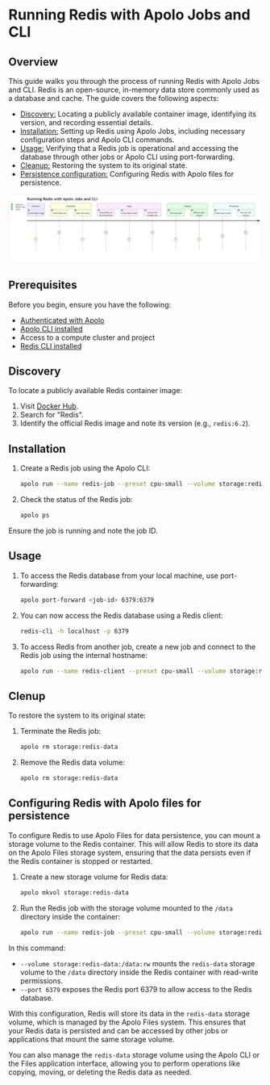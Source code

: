 # Running Redis with Apolo Jobs and CLI

## Overview

This guide walks you through the process of running Redis with Apolo Jobs and CLI. Redis is an open-source, in-memory data store commonly used as a database and cache. The guide covers the following aspects:

- [Discovery:](#discovery) Locating a publicly available container image, identifying its version, and recording essential details.
- [Installation:](#installation) Setting up Redis using Apolo Jobs, including necessary configuration steps and Apolo CLI commands.
- [Usage:](#usage) Verifying that a Redis job is operational and accessing the database through other jobs or Apolo CLI using port-forwarding.
- [Cleanup:](#cleanup) Restoring the system to its original state.
- [Persistence configuration:](#configuring-redis-with-apolo-files-for-persistence) Configuring Redis with Apolo files for persistence.

![User journey](img/user-journey.png)

## Prerequisites

Before you begin, ensure you have the following:

- [Authenticated with Apolo](https://docs.apolo.us/index/core/getting-started/sign-up-login)
- [Apolo CLI installed](https://docs.apolo.us/index/cli/installing)
- Access to a compute cluster and project
- [Redis CLI installed](https://redis.io/docs/latest/operate/oss_and_stack/install/install-redis/install-redis-on-windows/)

## Discovery

To locate a publicly available Redis container image:

1. Visit [Docker Hub](https://hub.docker.com/).
2. Search for "Redis".
3. Identify the official Redis image and note its version (e.g., `redis:6.2`).

## Installation

1. Create a Redis job using the Apolo CLI:

    ```sh
    apolo run --name redis-job --preset cpu-small --volume storage:redis-data:/data:rw redis:6.2 --port 6379
    ```

1. Check the status of the Redis job:

    ```sh
    apolo ps
    ```

Ensure the job is running and note the job ID.

## Usage

1. To access the Redis database from your local machine, use port-forwarding:

    ```sh
    apolo port-forward <job-id> 6379:6379
    ```

1. You can now access the Redis database using a Redis client:

    ```sh
    redis-cli -h localhost -p 6379
    ```

1. To access Redis from another job, create a new job and connect to the Redis job using the internal hostname:

    ```sh
    apolo run --name redis-client --preset cpu-small --volume storage:redis-data:/data:rw redis:6.2 redis-cli -h redis-job -p 6379
    ```

## Clenup

To restore the system to its original state:

1. Terminate the Redis job:

    ```sh
    apolo rm storage:redis-data
    ```

1. Remove the Redis data volume:

    ```sh
    apolo rm storage:redis-data
    ```

## Configuring Redis with Apolo files for persistence

To configure Redis to use Apolo Files for data persistence, you can mount a storage volume to the Redis container. This will allow Redis to store its data on the Apolo Files storage system, ensuring that the data persists even if the Redis container is stopped or restarted.

1. Create a new storage volume for Redis data:

    ```sh
    apolo mkvol storage:redis-data
    ```

1. Run the Redis job with the storage volume mounted to the `/data` directory inside the container:

    ```sh
    apolo run --name redis-job --preset cpu-small --volume storage:redis-data:/data:rw redis:6.2 --port 6379
    ```

In this command:

- `--volume storage:redis-data:/data:rw` mounts the `redis-data` storage volume to the `/data` directory inside the Redis container with read-write permissions.
- `--port 6379` exposes the Redis port 6379 to allow access to the Redis database.

With this configuration, Redis will store its data in the `redis-data` storage volume, which is managed by the Apolo Files system. This ensures that your Redis data is persisted and can be accessed by other jobs or applications that mount the same storage volume.

You can also manage the `redis-data` storage volume using the Apolo CLI or the Files application interface, allowing you to perform operations like copying, moving, or deleting the Redis data as needed.
